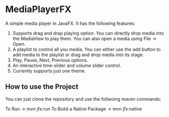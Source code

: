 MediaPlayerFX
=============

A simple media player in JavaFX. It has the following features:

1. Supports drag and drap playing option. You can directly drop media into the MediaView to play them. You can also open a media using File -> Open.
2. A playlist to control all you media. You can either use the add button to add media to the playlist or drag and drop media into its stage.
3. Play, Pause, Next, Previous options.
4. An interactive time-slider and volume slider control.
5. Currently supports just one theme.

How to use the Project
----------------------

You can just clone the repository and use the follwoing maven commands:

To Run                    -> mvn jfx:run
To Build a Native Package -> mvn jfx:native 
